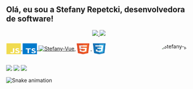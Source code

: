 ## Olá, eu sou a Stefany Repetcki, desenvolvedora de software!
<div align="center">
  <a href="https://github.com/StefanyRepetcki">
  <img height="180em" src="https://github-readme-stats.vercel.app/api?username=StefanyRepetcki&show_icons=true&theme=dracula&include_all_commits=true&count_private=true"/>
  <img height="180em" src="https://github-readme-stats.vercel.app/api/top-langs/?username=StefanyRepetcki&layout=compact&langs_count=7&theme=dracula"/>
</div>
<div style="display: inline_block"><br>
  <img align="center" alt="Stefany-Js" height="30" width="40" src="https://raw.githubusercontent.com/devicons/devicon/master/icons/javascript/javascript-plain.svg">
  <img align="center" alt="Stefany-Ts" height="30" width="40" src="https://raw.githubusercontent.com/devicons/devicon/master/icons/typescript/typescript-plain.svg">
  <img align="center" alt="Stefany-Vue" height="30" width="40" src="https://upload.wikimedia.org/wikipedia/commons/thumb/9/95/Vue.js_Logo_2.svg/888px-Vue.js_Logo_2.svg.png">
  <img align="center" alt="Stefany-HTML" height="30" width="40" src="https://raw.githubusercontent.com/devicons/devicon/master/icons/html5/html5-original.svg">
  <img align="center" alt="Stefany-CSS" height="30" width="40" src="https://raw.githubusercontent.com/devicons/devicon/master/icons/css3/css3-original.svg">
  <img align="right" alt="Stefany-pic" height="150" style="border-radius:50px;" src="https://cdn.discordapp.com/attachments/620407758033911819/933080191679463444/0f4b094a-361f-4977-85dc-7e6e87f3989b.png">
</div>

  ##

<div>
  <a href="https://instagram.com/codelikeagirlbrasil" target="_blank"><img src="https://img.shields.io/badge/-Instagram-%23E4405F?style=for-the-badge&logo=instagram&logoColor=white" target="_blank"></a>
  <a href = "mailto:stefanyluna2013@gmail.com"><img src="https://img.shields.io/badge/-Gmail-%23333?style=for-the-badge&logo=gmail&logoColor=white" target="_blank"></a>
  <a href="https://www.linkedin.com/in/stefany-repetcki/" target="_blank"><img src="https://img.shields.io/badge/-LinkedIn-%230077B5?style=for-the-badge&logo=linkedin&logoColor=white" target="_blank"></a>

![Snake animation](https://github.com/StefanyRepetcki/StefanyRepetcki/blob/output/github-contribution-grid-snake.svg)

</div>
